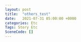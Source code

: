 ```yaml
---
layout: post
title:  "others_test"
date:   2021-07-31 05:00:00 +0000
categories: Etc
Tags: Story Etc
SceneCode: []
---
```

